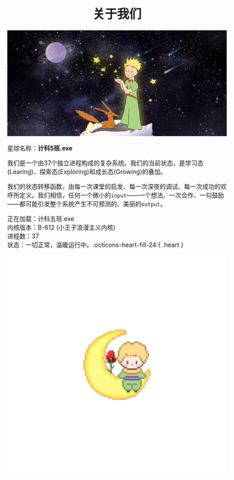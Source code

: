 <h1 style="text-align:center;font-weight:bold">关于我们</h1>

![littleprince](../images/littleprince6.jpg)

星球名称：**计科5班.exe**

我们是一个由37个独立进程构成的复杂系统。我们的当前状态，是学习态(Learing)、探索态(Exploring)和成长态(Growing)的叠加。

我们的状态转移函数，由每一次课堂的启发、每一次深夜的调试、每一次成功的欢呼所定义。我们相信，任何一个微小的`input`——一个想法、一次合作、一句鼓励——都可能引发整个系统产生不可预测的、美丽的`output`。

正在加载：计科五班.exe<br>内核版本：B-612 (小王子浪漫主义内核)<br>进程数：37<br>状态：一切正常，温暖运行中。:octicons-heart-fill-24:{ .heart }
<div class="mascot">
    <img src="../images/littleprince10.png">
</div>